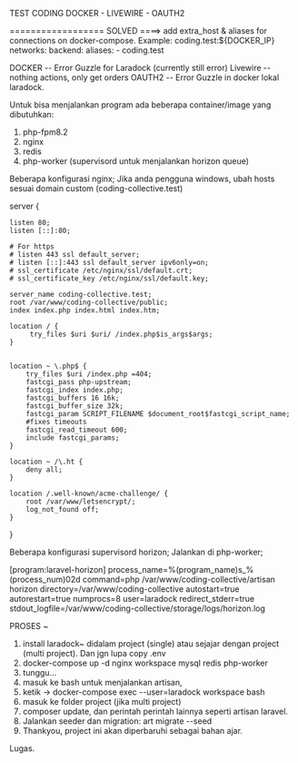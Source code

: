 TEST CODING DOCKER - LIVEWIRE - OAUTH2

================== SOLVED ====> add extra_host & aliases for connections on docker-compose. Example:
coding.test:${DOCKER_IP}
networks:
  backend:
    aliases:
      - coding.test

DOCKER -- Error Guzzle for Laradock (currently still error)
Livewire -- nothing actions, only get orders
OAUTH2 -- Error Guzzle in docker lokal laradock.

Untuk bisa menjalankan program ada beberapa container/image yang dibutuhkan:
1. php-fpm8.2
2. nginx
3. redis
4. php-worker (supervisord untuk menjalankan horizon queue)

Beberapa konfigurasi nginx; Jika anda pengguna windows, ubah hosts sesuai domain custom (coding-collective.test)

server {

    listen 80;
    listen [::]:80;

    # For https
    # listen 443 ssl default_server;
    # listen [::]:443 ssl default_server ipv6only=on;
    # ssl_certificate /etc/nginx/ssl/default.crt;
    # ssl_certificate_key /etc/nginx/ssl/default.key;

    server_name coding-collective.test;
    root /var/www/coding-collective/public;
    index index.php index.html index.htm;

    location / {
         try_files $uri $uri/ /index.php$is_args$args;
    }

    
    location ~ \.php$ {
        try_files $uri /index.php =404;
        fastcgi_pass php-upstream;
        fastcgi_index index.php;
        fastcgi_buffers 16 16k;
        fastcgi_buffer_size 32k;
        fastcgi_param SCRIPT_FILENAME $document_root$fastcgi_script_name;
        #fixes timeouts
        fastcgi_read_timeout 600;
        include fastcgi_params;
    }

    location ~ /\.ht {
        deny all;
    }

    location /.well-known/acme-challenge/ {
        root /var/www/letsencrypt/;
        log_not_found off;
    }
}

Beberapa konfigurasi supervisord horizon; Jalankan di php-worker;

[program:laravel-horizon]
process_name=%(program_name)s_%(process_num)02d
command=php /var/www/coding-collective/artisan horizon
directory=/var/www/coding-collective
autostart=true
autorestart=true
numprocs=8
user=laradock
redirect_stderr=true
stdout_logfile=/var/www/coding-collective/storage/logs/horizon.log





PROSES ~
1. install laradock~ didalam project (single) atau sejajar dengan project (multi project). Dan jgn lupa copy .env
2. docker-compose up -d nginx workspace mysql redis php-worker
3. tunggu...
4. masuk ke bash untuk menjalankan artisan,
5. ketik -> docker-compose exec --user=laradock workspace bash
6. masuk ke folder project (jika multi project)
7. composer update, dan perintah perintah lainnya seperti artisan laravel.
8. Jalankan seeder dan migration: art migrate --seed
9. Thankyou, project ini akan diperbaruhi sebagai bahan ajar.

Lugas.
